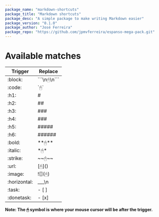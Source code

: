 ```yaml
---
package_name: "markdown-shortcuts"
package_title: "Markdown shortcuts"
package_desc: "A simple package to make writing Markdown easier"
package_version: "0.1.0"
package_author: "José Ferreira"
package_repo: "https://github.com/jpmvferreira/espanso-mega-pack.git"
---
```


# Available matches
| Trigger      | Replace         |
|--------------|-----------------|
| :block:      | \```\n🖰\n```   |
| :code:       | \`🖰`           |
| :h1:         | #               |
| :h2:         | ##              |
| :h3:         | ###             |
| :h4:         | ###             |
| :h5:         | #####           |
| :h6:         | ######          |
| :bold:       | \*\*🖰**        |
| :italic:     | \*🖰\*          |
| :strike:     | \~\~🖰~~        |
| :url:        | \[🖰]()         |
| :image:      | !\[](🖰)        |
| :horizontal: | ___\n          |
| :task:       | - [ ]          |
| :donetask:   | - [x]          |

**Note: The 🖰 symbol is where your mouse cursor will be after the trigger.**

